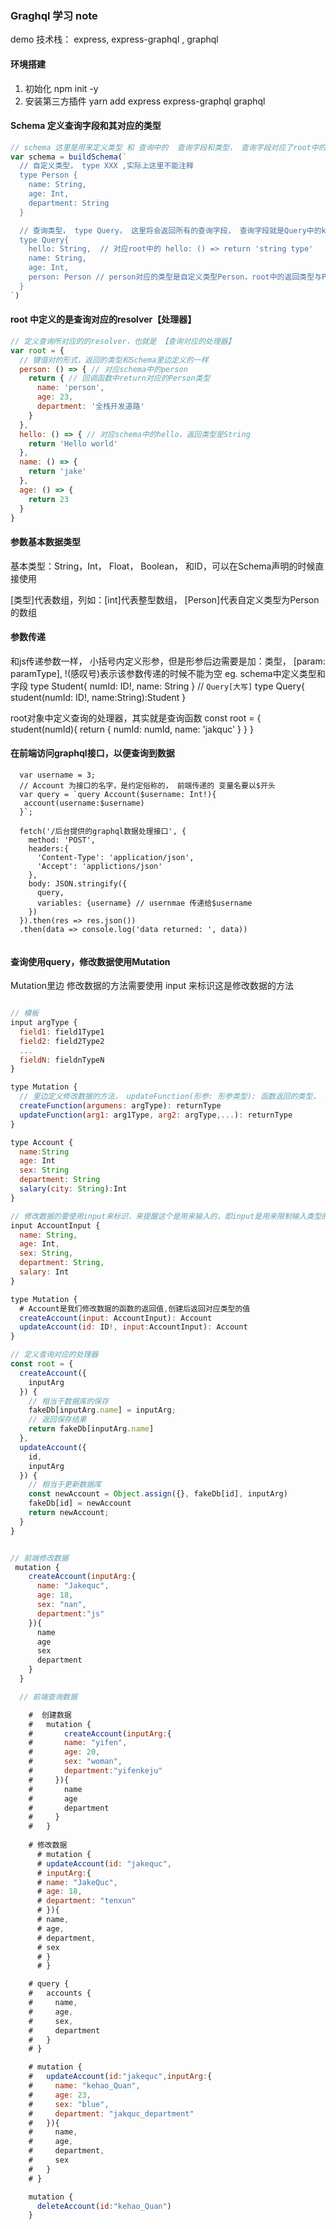 ### Graghql 学习 note

demo 技术栈： express, express-graphql , graphql


#### 环境搭建
1. 初始化 npm init -y
2. 安装第三方插件 yarn add express express-graphql graphql

#### Schema 定义查询字段和其对应的类型
```js
// schema 这里是用来定义类型 和 查询中的  查询字段和类型， 查询字段对应了root中的方法，查询字段的类型就是root中对应字段名字返回类型
var schema = buildSchema(`
  // 自定义类型， type XXX ,实际上这里不能注释
  type Person {
    name: String,
    age: Int,
    department: String
  }

  // 查询类型， type Query， 这里将会返回所有的查询字段， 查询字段就是Query中的key，对应的是root中的同名函数，类型为root中同名方法的返回类型
  type Query{
    hello: String,  // 对应root中的 hello: () => return 'string type'
    name: String, 
    age: Int,
    person: Person // person对应的类型是自定义类型Person，root中的返回类型与Person结构要一致
  }
`)
```

#### root 中定义的是查询对应的resolver【处理器】

```js
// 定义查询所对应的的resolver，也就是 【查询对应的处理器】
var root = {
  // 键值对的形式，返回的类型和Schema里边定义的一样
  person: () => { // 对应schema中的person
    return { // 回调函数中return对应的Person类型
      name: 'person',
      age: 23,
      department: '全栈开发道路'
    }
  },
  hello: () => { // 对应schema中的hello，返回类型是String
    return 'Hello world'
  },
  name: () => {
    return 'jake'
  },
  age: () => {
    return 23
  }
}
```


#### 参数基本数据类型
基本类型：String，Int， Float， Boolean， 和ID，可以在Schema声明的时候直接使用

[类型]代表数组，列如：[int]代表整型数组， [Person]代表自定义类型为Person的数组

#### 参数传递
和js传递参数一样， 小括号内定义形参，但是形参后边需要是加：类型， [param: paramType],
!(感叹号)表示该参数传递的时候不能为空
eg.
schema中定义类型和字段
type Student{
  numId: ID!,
  name: String
}
// `Query[大写]`
type Query{
  student(numId: ID!, name:String):Student
}

root对象中定义查询的处理器，其实就是查询函数
const root = {
  student(numId){
    return {
      numId: numId,
      name: 'jakquc'
    }
  }
}


#### 在前端访问graphql接口，以便查询到数据
```
  var username = 3;
  // Account 为接口的名字，是约定俗称的， 前端传递的 变量名要以$开头
  var query = `query Account($username: Int!){
   account(username:$username) 
  }`;
  
  fetch('/后台提供的graphql数据处理接口', {
    method: 'POST',
    headers:{
      'Content-Type': 'application/json',
      'Accept': 'applictions/json'
    },
    body: JSON.stringify({
      query,
      variables: {username} // usernmae 传递给$username
    })
  }).then(res => res.json())
  .then(data => console.log('data returned: ', data))


```

#### 查询使用query，修改数据使用Mutation

Mutation里边 修改数据的方法需要使用 input 来标识这是修改数据的方法

```js

// 模板
input argType {
  field1: field1Type1
  field2: field2Type2
  ...
  fieldN: fieldnTypeN
}

type Mutation {
  // 里边定义修改数据的方法， updateFunction(形参: 形参类型): 函数返回的类型， returnType就是我们需要修改后的类型
  createFunction(argumens: argType): returnType
  updateFunction(arg1: arg1Type, arg2: argType,...): returnType
}
```

```js
type Account {
  name:String
  age: Int
  sex: String
  department: String
  salary(city: String):Int
}

// 修改数据的要使用input来标识，来提醒这个是用来输入的，即input是用来限制输入类型的
input AccountInput {
  name: String,
  age: Int,
  sex: String,
  department: String,
  salary: Int
}

type Mutation {
  # Account是我们修改数据的函数的返回值,创建后返回对应类型的值
  createAccount(input: AccountInput): Account
  updateAccount(id: ID!, input:AccountInput): Account
}

// 定义查询对应的处理器
const root = {
  createAccount({
    inputArg
  }) {
    // 相当于数据库的保存
    fakeDb[inputArg.name] = inputArg;
    // 返回保存结果
    return fakeDb[inputArg.name]
  },
  updateAccount({
    id,
    inputArg
  }) {
    // 相当于更新数据库
    const newAccount = Object.assign({}, fakeDb[id], inputArg)
    fakeDb[id] = newAccount
    return newAccount;
  }
}


// 前端修改数据
 mutation {
  	createAccount(inputArg:{
      name: "Jakequc", 
      age: 18, 
      sex: "nan",
      department:"js"
    }){
      name
      age
      sex
      department
    }
  }

  // 前端查询数据
```

```js
    #  创建数据
    #   mutation {
    #   	createAccount(inputArg:{
    #       name: "yifen", 
    #       age: 20, 
    #       sex: "woman",
    #       department:"yifenkeju"
    #     }){
    #       name
    #       age
    #       department
    #     }
    #   }
    
    # 修改数据
      # mutation {
      # updateAccount(id: "jakequc",
      # inputArg:{
      # name: "JakeQuc",
      # age: 18,
      # department: "tenxun"
      # }){
      # name,
      # age,
      # department,
      # sex
      # }
      # }

    # query {
    #   accounts {
    #     name,
    #     age,
    #     sex,
    #     department
    #   }
    # }

    # mutation {
    #   updateAccount(id:"jakequc",inputArg:{
    #     name: "kehao_Quan",
    #     age: 23,
    #     sex: "blue",
    #     department: "jakquc_department"
    #   }){
    #     name,
    #     age,
    #     department,
    #     sex
    #   }
    # }

    mutation {
      deleteAccount(id:"kehao_Quan")
    }
```

